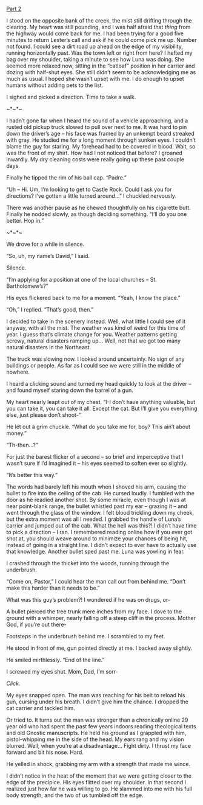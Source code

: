 [Part 2](https://www.reddit.com/r/nosleep/comments/uukmi6/when_driving_watch_out_for_the_wildlife/)

I stood on the opposite bank of the creek, the mist still drifting through the clearing. My heart was still pounding, and I was half afraid that *thing* from the highway would come back for me. I had been trying for a good five minutes to return Lester’s call and ask if he could come pick me up. Number not found. I could see a dirt road up ahead on the edge of my visibility, running horizontally past. Was the town left or right from here? I hefted my bag over my shoulder, taking a minute to see how Luna was doing. She seemed more relaxed now, sitting in the “catloaf” position in her carrier and dozing with half-shut eyes. She still didn’t seem to be acknowledging me as much as usual. I hoped she wasn’t upset with me. I do enough to upset humans without adding pets to the list.

I sighed and picked a direction. Time to take a walk.

\~\*\~\*\~

I hadn’t gone far when I heard the sound of a vehicle approaching, and a rusted old pickup truck slowed to pull over next to me. It was hard to pin down the driver’s age – his face was framed by an unkempt beard streaked with gray. He studied me for a long moment through sunken eyes. I couldn’t blame the guy for staring. My forehead had to be covered in blood. Wait, so was the front of my shirt. How had I not noticed that before? I groaned inwardly. My dry cleaning costs were really going up these past couple days.

Finally he tipped the rim of his ball cap. “Padre.”

“Uh – Hi. Um, I’m looking to get to Castle Rock. Could I ask you for directions? I’ve gotten a little turned around…” I chuckled nervously.

There was another pause as he chewed thoughtfully on his cigarette butt. Finally he nodded slowly, as though deciding something. “I’ll do you one better. Hop in.”

\~\*\~\*\~

We drove for a while in silence.

“So, uh, my name’s David,” I said.

Silence.

“I’m applying for a position at one of the local churches – St. Bartholomew’s?”

His eyes flickered back to me for a moment. “Yeah, I know the place.”

“Oh,” I replied. “That’s good, then.”

I decided to take in the scenery instead. Well, what little I could see of it anyway, with all the mist. The weather was kind of weird for this time of year. I guess that’s climate change for you. Weather patterns getting screwy, natural disasters ramping up… Well, not that we got too many natural disasters in the Northeast.

The truck was slowing now. I looked around uncertainly. No sign of any buildings or people. As far as I could see we were still in the middle of nowhere.

I heard a clicking sound and turned my head quickly to look at the driver – and found myself staring down the barrel of a gun.

My heart nearly leapt out of my chest. “I-I don’t have anything valuable, but you can take it, you can take it all. Except the cat. But I’ll give you everything else, just please don’t shoot-“

He let out a grim chuckle. “What do you take me for, boy? This ain’t about money.”

“Th-then…?”

For just the barest flicker of a second – so brief and imperceptive that I wasn’t sure if I’d imagined it – his eyes seemed to soften ever so slightly.

“It’s better this way.”

The words had barely left his mouth when I shoved his arm, causing the bullet to fire into the ceiling of the cab. He cursed loudly. I fumbled with the door as he readied another shot. By some miracle, even though I was at near point-blank range, the bullet whistled past my ear – grazing it – and went through the glass of the window. I felt blood trickling down my cheek, but the extra moment was all I needed. I grabbed the handle of Luna’s carrier and jumped out of the cab. What the hell was this?! I didn’t have time to pick a direction – I ran. I remembered reading online how if you ever got shot at, you should weave around to minimize your chances of being hit, instead of going in a straight line. I didn’t expect to ever have to actually use that knowledge. Another bullet sped past me. Luna was yowling in fear.

I crashed through the thicket into the woods, running through the underbrush. 

“Come on, Pastor,” I could hear the man call out from behind me. “Don’t make this harder than it needs to be.”

What was this guy’s problem?! I wondered if he was on drugs, or-

A bullet pierced the tree trunk mere inches from my face. I dove to the ground with a whimper, nearly falling off a steep cliff in the process. Mother God, if you’re out there-

Footsteps in the underbrush behind me. I scrambled to my feet.

He stood in front of me, gun pointed directly at me. I backed away slightly.

He smiled mirthlessly. “End of the line.”

I screwed my eyes shut. Mom, Dad, I’m sorr-

*Click.*

My eyes snapped open. The man was reaching for his belt to reload his gun, cursing under his breath. I didn’t give him the chance. I dropped the cat carrier and tackled him.

Or tried to. It turns out the man was stronger than a chronically online 29 year old who had spent the past few years indoors reading theological texts and old Gnostic manuscripts. He held his ground as I grappled with him, pistol-whipping me in the side of the head. My ears rang and my vision blurred. Well, when you’re at a disadvantage… Fight dirty. I thrust my face forward and bit his nose. Hard.

He yelled in shock, grabbing my arm with a strength that made me wince.

I didn’t notice in the heat of the moment that we were getting closer to the edge of the precipice. His eyes flitted over my shoulder. In that second I realized just how far he was willing to go. He slammed into me with his full body strength, and the two of us tumbled off the edge.